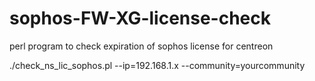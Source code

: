 # sophos-FW-XG-license-check
perl program to check expiration of sophos license for centreon


./check_ns_lic_sophos.pl --ip=192.168.1.x --community=yourcommunity
